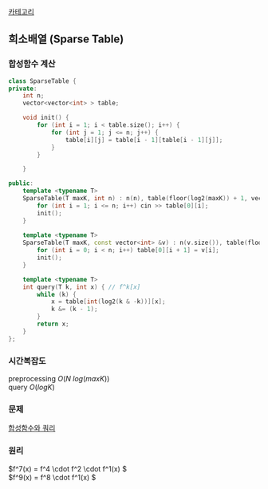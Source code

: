 [카테고리](/README.md)
## 희소배열 (Sparse Table)
### 합성함수 계산
```cpp
class SparseTable {
private:
    int n;
    vector<vector<int> > table;

    void init() {
        for (int i = 1; i < table.size(); i++) {
            for (int j = 1; j <= n; j++) {
                table[i][j] = table[i - 1][table[i - 1][j]];
            }
        }

    }

public:
    template <typename T>
    SparseTable(T maxK, int n) : n(n), table(floor(log2(maxK)) + 1, vector<int>(n + 1)) {
        for (int i = 1; i <= n; i++) cin >> table[0][i];
        init();
    }
    
    template <typename T>
    SparseTable(T maxK, const vector<int> &v) : n(v.size()), table(floor(log2(maxK)) + 1, vector<int>(v.size() + 1)) {
        for (int i = 0; i < n; i++) table[0][i + 1] = v[i];
        init();
    }

    template <typename T>
    int query(T k, int x) { // f^k[x]
        while (k) {
            x = table[int(log2(k & -k))][x];
            k &= (k - 1);
        }
        return x;
    }
};
```
### 시간복잡도 
preprocessing $O(N~log(maxK))$   
query $O(logK)$   

### 문제
[합성함수와 쿼리](https://www.acmicpc.net/problem/17435)

### 원리
$f^7(x) = f^4 \cdot f^2 \cdot f^1(x) $   
$f^9(x) = f^8 \cdot f^1(x) $